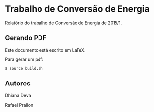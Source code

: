 Trabalho de Conversão de Energia
================================

Relatório do trabalho de Conversão de Energia de 2015/1.

Gerando PDF
-----------

Este documento está escrito em LaTeX.

Para gerar um pdf:

    $ source build.sh

Autores
-------

Dhiana Deva

Rafael Prallon
